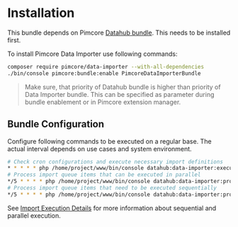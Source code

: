 # Installation
This bundle depends on Pimcore [Datahub bundle](https://github.com/pimcore/data-hub). This needs
to be installed first.

To install Pimcore Data Importer use following commands:

```bash
composer require pimcore/data-importer --with-all-dependencies
./bin/console pimcore:bundle:enable PimcoreDataImporterBundle
```

> Make sure, that priority of Datahub bundle is higher than priority of Data Importer bundle.
> This can be specified as parameter during bundle enablement or in Pimcore extension manager.
## Bundle Configuration
Configure following commands to be executed on a regular base. The actual interval depends on use cases and system environment.
```bash 
# Check cron configurations and execute necessary import definitions
* * * * * php /home/project/www/bin/console datahub:data-importer:execute-cron
# Process import queue items that can be executed in parallel
*/5 * * * * php /home/project/www/bin/console datahub:data-importer:process-queue-parallel --processes=5
# Process import queue items that need to be executed sequentially 
*/5 * * * * php /home/project/www/bin/console datahub:data-importer:process-queue-sequential 
```
See [Import Execution Details](04_Import_Execution_Details.md) for more information about sequential and parallel execution. 
